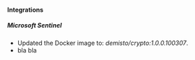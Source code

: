 
#### Integrations

##### Microsoft Sentinel

- Updated the Docker image to: *demisto/crypto:1.0.0.100307*.
- bla bla
